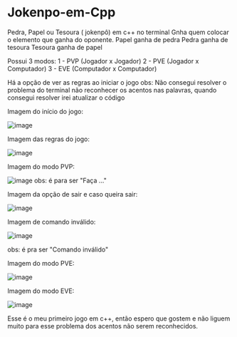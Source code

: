 # Jokenpo-em-Cpp
Pedra, Papel ou Tesoura ( jokenpô) em c++ no terminal
Gnha quem colocar o elemento que ganha do oponente.
Papel ganha de pedra
Pedra ganha de tesoura
Tesoura ganha de papel


Possui 3 modos:
1 - PVP (Jogador x Jogador)
2 - PVE (Jogador x Computador)
3 - EVE (Computador x Computador)

Há a opção de ver as regras ao iniciar o jogo
obs: Não consegui resolver o problema do terminal não reconhecer os acentos nas palavras, quando consegui resolver irei atualizar o código

Imagem do início do jogo:

![image](https://github.com/JulianoTTB/Jokenpo-em-Cpp/assets/165704806/61268789-3741-4340-a661-692810af288d)

Imagem das regras do jogo:

![image](https://github.com/JulianoTTB/Jokenpo-em-Cpp/assets/165704806/71fd07e9-a00d-42e7-875f-4bd3cc122de7)

Imagem do modo PVP:

![image](https://github.com/JulianoTTB/Jokenpo-em-Cpp/assets/165704806/60eb3068-0fab-40fd-86bd-9938614264ae)
obs: é para ser "Faça ..."

Imagem da opção de sair e caso queira sair:

![image](https://github.com/JulianoTTB/Jokenpo-em-Cpp/assets/165704806/b1a67019-c3b9-4b4f-a783-4ec5feaaede3)

Imagem de comando inválido:

![image](https://github.com/JulianoTTB/Jokenpo-em-Cpp/assets/165704806/54c79f49-fc56-4d2b-97ac-8f779250133e)

obs: é pra ser "Comando inválido"

Imagem do modo PVE:

![image](https://github.com/JulianoTTB/Jokenpo-em-Cpp/assets/165704806/0ea8f36f-4069-45a9-b12d-c03c83762b8b)

Imagem do modo EVE:

![image](https://github.com/JulianoTTB/Jokenpo-em-Cpp/assets/165704806/c6b74d6b-d38a-408b-90f1-3e766c2a44dc)

Esse é o meu primeiro jogo em c++, então espero que gostem e não liguem muito para esse problema dos acentos não serem reconhecidos.
